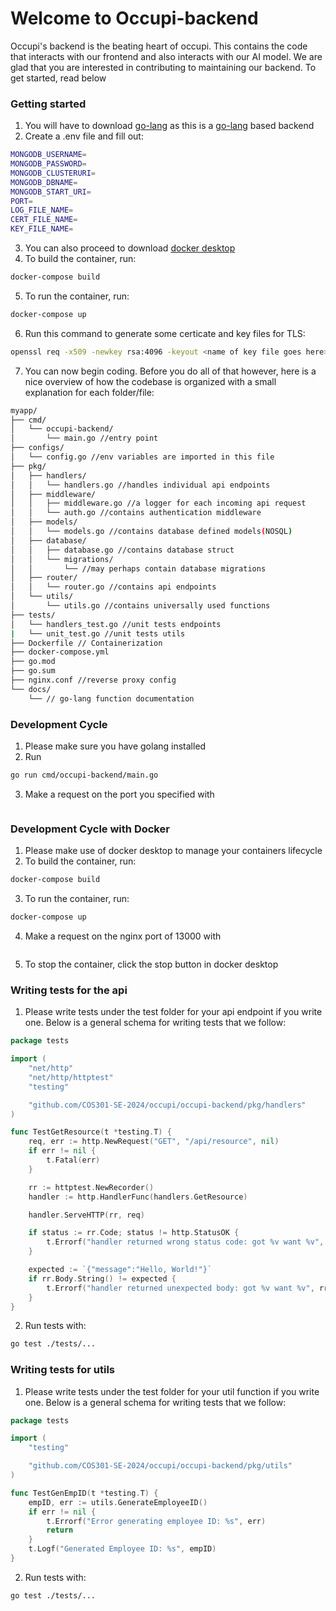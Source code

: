 # Welcome to Occupi-backend

Occupi's backend is the beating heart of occupi. This contains the code that interacts with our frontend and also interacts with our AI model. We are glad that you are interested in contributing to maintaining our backend. To get started, read below

### Getting started

1. You will have to download <a href="https://go.dev/doc/install">go-lang</a> as this is a <a href="https://go.dev/doc/install">go-lang</a> based backend
2. Create a .env file and fill out:
```bash
MONGODB_USERNAME=
MONGODB_PASSWORD=
MONGODB_CLUSTERURI=
MONGODB_DBNAME=
MONGODB_START_URI=
PORT=
LOG_FILE_NAME=
CERT_FILE_NAME=
KEY_FILE_NAME=
```
3. You can also proceed to download <a href="https://www.docker.com/products/docker-desktop/">docker desktop</a>
4. To build the container, run:
```bash
docker-compose build
```
5. To run the container, run:
```bash
docker-compose up
```
6. Run this command to generate some certicate and key files for TLS:
```bash
openssl req -x509 -newkey rsa:4096 -keyout <name of key file goes here> -out <name of certificate file goes here> -days 365 -nodes
```
7. You can now begin coding. Before you do all of that however, here is a nice overview of how the codebase is organized with a small explanation for each folder/file:

```bash
myapp/
├── cmd/
│   └── occupi-backend/
│       └── main.go //entry point
├── configs/
│   └── config.go //env variables are imported in this file
├── pkg/
│   ├── handlers/
│   │   └── handlers.go //handles individual api endpoints
│   ├── middleware/
│   │   ├── middleware.go //a logger for each incoming api request
│   │   └── auth.go //contains authentication middleware
│   ├── models/
│   │   └── models.go //contains database defined models(NOSQL)
│   ├── database/
│   │   ├── database.go //contains database struct
│   │   └── migrations/
│   │       └── //may perhaps contain database migrations
│   ├── router/
│   │   └── router.go //contains api endpoints
│   └── utils/
│       └── utils.go //contains universally used functions
├── tests/
│   └── handlers_test.go //unit tests endpoints
|   └── unit_test.go //unit tests utils
├── Dockerfile // Containerization
├── docker-compose.yml
├── go.mod
├── go.sum
├── nginx.conf //reverse proxy config
└── docs/
    └── // go-lang function documentation
```

### Development Cycle
1. Please make sure you have golang installed
2. Run 
```bash
go run cmd/occupi-backend/main.go
```
3. Make a request on the port you specified with
```bash
```

### Development Cycle with Docker

1. Please make use of docker desktop to manage your containers lifecycle
2. To build the container, run:
```bash
docker-compose build
```
3. To run the container, run:
```bash
docker-compose up
```
4. Make a request on the nginx port of 13000 with
```bash
```
5. To stop the container, click the stop button in docker desktop

### Writing tests for the api

1. Please write tests under the test folder for your api endpoint if you write one. Below is a general schema for writing tests that we follow:
```go
package tests

import (
    "net/http"
    "net/http/httptest"
    "testing"

    "github.com/COS301-SE-2024/occupi/occupi-backend/pkg/handlers"
)

func TestGetResource(t *testing.T) {
    req, err := http.NewRequest("GET", "/api/resource", nil)
    if err != nil {
        t.Fatal(err)
    }

    rr := httptest.NewRecorder()
    handler := http.HandlerFunc(handlers.GetResource)

    handler.ServeHTTP(rr, req)

    if status := rr.Code; status != http.StatusOK {
        t.Errorf("handler returned wrong status code: got %v want %v", status, http.StatusOK)
    }

    expected := `{"message":"Hello, World!"}`
    if rr.Body.String() != expected {
        t.Errorf("handler returned unexpected body: got %v want %v", rr.Body.String(), expected)
    }
}
```

2. Run tests with:
```bash
go test ./tests/... 
```

### Writing tests for utils

1. Please write tests under the test folder for your util function if you write one. Below is a general schema for writing tests that we follow:
```go
package tests

import (
	"testing"

	"github.com/COS301-SE-2024/occupi/occupi-backend/pkg/utils"
)

func TestGenEmpID(t *testing.T) {
	empID, err := utils.GenerateEmployeeID()
	if err != nil {
		t.Errorf("Error generating employee ID: %s", err)
		return
	}
	t.Logf("Generated Employee ID: %s", empID)
}
```

2. Run tests with:
```bash
go test ./tests/... 
```
